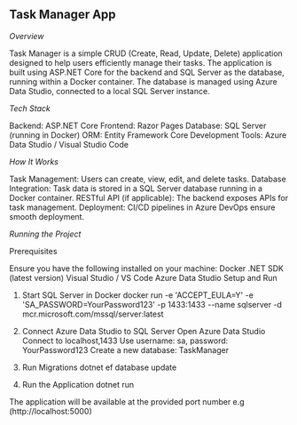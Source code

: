 ## Task Manager App

*Overview*

Task Manager is a simple CRUD (Create, Read, Update, Delete) application designed to help users efficiently manage their tasks. The application is built using ASP.NET Core for the backend and SQL Server as the database, running within a Docker container. The database is managed using Azure Data Studio, connected to a local SQL Server instance.


*Tech Stack*

Backend: ASP.NET Core
Frontend: Razor Pages
Database: SQL Server (running in Docker)
ORM: Entity Framework Core
Development Tools: Azure Data Studio / Visual Studio Code


*How It Works*

Task Management: Users can create, view, edit, and delete tasks.
Database Integration: Task data is stored in a SQL Server database running in a Docker container.
RESTful API (if applicable): The backend exposes APIs for task management.
Deployment: CI/CD pipelines in Azure DevOps ensure smooth deployment.


*Running the Project*

Prerequisites

Ensure you have the following installed on your machine:
Docker
.NET SDK (latest version)
Visual Studio / VS Code
Azure Data Studio
Setup and Run
1. Start SQL Server in Docker
docker run -e 'ACCEPT_EULA=Y' -e 'SA_PASSWORD=YourPassword123' -p 1433:1433 --name sqlserver -d mcr.microsoft.com/mssql/server:latest

2. Connect Azure Data Studio to SQL Server
Open Azure Data Studio
Connect to localhost,1433
Use username: sa, password: YourPassword123
Create a new database: TaskManager

3. Run Migrations
dotnet ef database update

4. Run the Application
dotnet run

The application will be available at the provided port number e.g (http://localhost:5000)